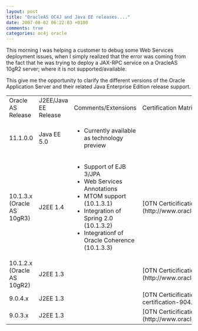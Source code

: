 ```yaml
---
layout: post
title: "OracleAS OC4J and Java EE releases...."
date: 2007-08-02 06:22:03 +0100
comments: true
categories: oc4j oracle
---
```

This morning I was helping a customer to debug some Web Services deployment issues, when I simply realized that the error was coming from the fact that he was trying to deploy a JAX-RPC service on a OracleAS 10gR2 server; where it is not supported/available.

This give me the opportunity to clarify the different versions of the Oracle Application Server and their related Java Enterprise Edition release support.


<table class="tug" cellpadding="2"
cellspacing="2"><tbody><tr><td class="tug">
Oracle AS Release</td>
<td class="tug">J2EE/Java
EE Release</td>
<td class="tug">Comments/Extensions</td>
<td class="tug">Certification
Matrix</td>
</tr><tr><td class="tug">11.1.0.0</td>
<td class="tug">Java
EE 5.0</td><td class="tug">

*   Currently
available as technology preview</td>
<td class="tug"></td></tr><tr><td
class="tug">10.1.3.x
(Oracle
  AS 10gR3)</td>
  <td class="tug">J2EE
  1.4</td><td class="tug">

  *   Support
  of
  EJB 3/JPA
  *   Web Services Annotations
  *   MTOM
  support (10.1.3.1)
  *   Integration of Spring 2.0
  (10.1.3.2)
  *   Integrationf of Oracle Coherence
  (10.1.3.3)</td>
  <td class="tug">
  [OTN Certicification Matrix](http://www.oracle.com/technology/software/products/ias/files/oracle_soa_certification_101310.html)</td></tr>
  <tr><td class="tug">10.1.2.x
  (Oracle
    AS 10gR2)</td>
    <td class="tug">J2EE
    1.3</td><td class="tug"></td><td class="tug">[OTN Certicification Matrix](http://www.oracle.com/technology/software/products/ias/files/as_certification_r2_101202.html)</td>
    </tr><tr><td class="tug">9.0.4.x</td>
    <td class="tug">J2EE
    1.3</td><td class="tug"></td><td class="tug">[OTN Certicification Matrix](http://www.oracle.com/technology/software/products/ias/files/as-certification-904.html)</td>
    </tr><tr><td class="tug">9.0.3.x</td>
    <td class="tug">J2EE
    1.3</td><td class="tug"></td><td class="tug">[OTN Certicification Matrix](http://www.oracle.com/technology/software/products/ias/files/as_certification_r2_101202.html)</td>
    </tr></tbody></table>
